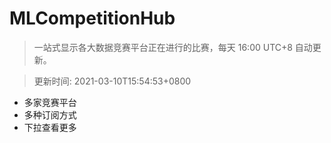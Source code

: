 # MLCompetitionHub

> 一站式显示各大数据竞赛平台正在进行的比赛，每天 16:00 UTC+8 自动更新。
  
> 更新时间: 2021-03-10T15:54:53+0800 

* 多家竞赛平台
* 多种订阅方式
* 下拉查看更多